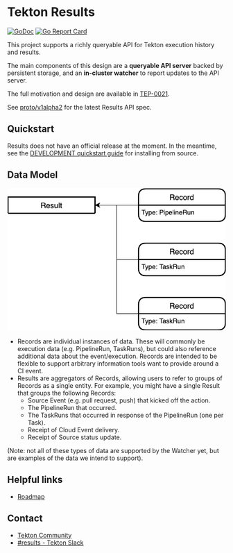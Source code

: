# Tekton Results

[![GoDoc](https://img.shields.io/static/v1?label=godoc&message=reference&color=blue)](https://pkg.go.dev/github.com/tektoncd/results)
[![Go Report Card](https://goreportcard.com/badge/tektoncd/pipeline)](https://goreportcard.com/report/tektoncd/results)

This project supports a richly queryable API for Tekton execution history and results.

The main components of this design are a **queryable API server** backed by
persistent storage, and an **in-cluster watcher** to report updates to the API
server.

The full motivation and design are available in
[TEP-0021](https://github.com/tektoncd/community/blob/master/teps/0021-results-api.md).

See [proto/v1alpha2](proto/v1alpha2) for the latest Results API spec.

## Quickstart

Results does not have an official release at the moment. In the meantime, see
the [DEVELOPMENT quickstart guide](DEVELOPMENT.md#quickstart) for installing
from source.

## Data Model

![results data model](docs/images/results.png)

- Records are individual instances of data. These will commonly be execution
  data (e.g. PipelineRun, TaskRuns), but could also reference additional data
  about the event/execution. Records are intended to be flexible to support
  arbitrary information tools want to provide around a CI event.
- Results are aggregators of Records, allowing users to refer to groups of
  Records as a single entity. For example, you might have a single Result that
  groups the following Records:
  - Source Event (e.g. pull request, push) that kicked off the action.
  - The PipelineRun that occurred.
  - The TaskRuns that occurred in response of the PipelineRun (one per Task).
  - Receipt of Cloud Event delivery.
  - Receipt of Source status update.

(Note: not all of these types of data are supported by the Watcher yet, but are
examples of the data we intend to support).

## Helpful links

- [Roadmap](docs/roadmap.md)

## Contact

- [Tekton Community](https://github.com/tektoncd/community/blob/master/contact.md)
- [#results - Tekton Slack](https://tektoncd.slack.com/archives/C01GCEH0FLK)